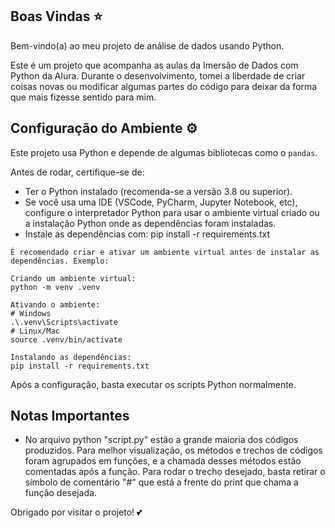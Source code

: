 ## Boas Vindas ⭐

Bem-vindo(a) ao meu projeto de análise de dados usando Python.
 
Este é um projeto que acompanha as aulas da Imersão de Dados com Python da Alura. Durante o desenvolvimento, tomei a liberdade de criar coisas novas ou modificar algumas partes do código para deixar da forma que mais fizesse sentido para mim.

## Configuração do Ambiente ⚙️

Este projeto usa Python e depende de algumas bibliotecas como o `pandas`. 

Antes de rodar, certifique-se de:

- Ter o Python instalado (recomenda-se a versão 3.8 ou superior).
- Se você usa uma IDE (VSCode, PyCharm, Jupyter Notebook, etc), configure o interpretador Python para usar o ambiente virtual criado ou a instalação Python onde as dependências foram instaladas.
- Instale as dependências com:
    pip install -r requirements.txt

`É recomendado criar e ativar um ambiente virtual antes de instalar as dependências. Exemplo:`

    Criando um ambiente virtual:
    python -m venv .venv

    Ativando o ambiente:
    # Windows
    .\.venv\Scripts\activate
    # Linux/Mac
    source .venv/bin/activate

    Instalando as dependências:
    pip install -r requirements.txt

Após a configuração, basta executar os scripts Python normalmente.

## Notas Importantes
- No arquivo python "script.py" estão a grande maioria dos códigos produzidos. Para melhor visualização, os métodos e trechos de códigos foram agrupados em funções, e a chamada desses métodos estão comentadas após a função. Para rodar o trecho desejado, basta retirar o símbolo de comentário "#" que está a frente do print que chama a função desejada.

Obrigado por visitar o projeto! 💕